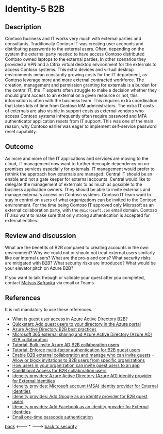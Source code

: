 # Identity-5 B2B

## Description

Contoso business and IT works very much with external parties and consultants. Traditionally Contoso IT was creating user accounts and distributing passwords to the external users. Often, depending on the system the external party needed to have access Contoso distributed Contoso owned laptops to the external parties. In other scenarios they provided a VPN and a Citrix virtual desktop environment for the externals to access Contoso systems. This extra devices and virtual desktop environments mean constantly growing costs for the IT department, as Contoso leverage more and more external contracted workforce. The creation, management and permission granting for externals is a burden for the central IT, the IT experts often struggle to make a decision whether they should grant access to an external on a given resource or not, this information is often with the business team. This requires extra coordination that takes lots of time from Contoso IdM administrators. The extra IT costs of externals are also visible in support costs as external vendors who access Contoso systems infrequently often require password and MFA authenticator application resets from IT support. This was one of the main reason, why Contoso earlier was eager to implement self-service password reset capability.



## Outcome

As more and more of the IT applications and services are moving to the cloud, IT management now want to further decouple dependency on on-premises services especially for externals. IT management would prefer to rethink the approach how externals are managed: Central IT should be an enable and not a gate keeper for external accounts. Central would like to delegate the management of externals to as much as possible to the business application owners. They should be able to invite externals and manage external's access on Contoso systems. Contoso IT team want to stay in control on users of what organizations can be invited to the Contoso environment. For the time being Contoso IT approved only Microsoft as an external collaboration party, with the `@microsoft.com` email domain. Contoso IT also want to make sure that only strong authentication is accepted for external entities.


## Review and discussion
What are the benefits of B2B compared to creating accounts in the own environment? Why we could not or should not treat external users similarly like our internal users?
What are the pro-s and cons?
What security risks are mitigated with B2B? What security risks are introduced?
What would be your elevator pitch on Azure B2B?

If you want to talk through or validate your quest after you completed, contact [Matyas Safranka](mailto:matyas@microsoft.com) via email or Teams.

## References

It is not mandatory to use these references.

- [What is guest user access in Azure Active Directory B2B?](https://docs.microsoft.com/en-us/azure/active-directory/external-identities/what-is-b2b)
- [Quickstart: Add guest users to your directory in the Azure portal](https://docs.microsoft.com/en-us/azure/active-directory/external-identities/b2b-quickstart-add-guest-users-portal)
- [Azure Active Directory B2B best practices](https://docs.microsoft.com/en-us/azure/active-directory/external-identities/b2b-fundamentals)
- [Microsoft 365 external sharing and Azure Active Directory (Azure AD) B2B collaboration](https://docs.microsoft.com/en-us/azure/active-directory/external-identities/o365-external-user)
- [Tutorial: Bulk invite Azure AD B2B collaboration users](https://docs.microsoft.com/en-us/azure/active-directory/external-identities/tutorial-bulk-invite)
- [Tutorial: Enforce multi-factor authentication for B2B guest users](https://docs.microsoft.com/en-us/azure/active-directory/external-identities/b2b-tutorial-require-mfa)
- [Enable B2B external collaboration and manage who can invite guests](https://docs.microsoft.com/en-us/azure/active-directory/external-identities/delegate-invitations)
= [Allow or block invitations to B2B users from specific organizations](https://docs.microsoft.com/en-us/azure/active-directory/external-identities/allow-deny-list)
- [How users in your organization can invite guest users to an app](https://docs.microsoft.com/en-us/azure/active-directory/external-identities/add-users-information-worker)
- [Conditional Access for B2B collaboration users](https://docs.microsoft.com/en-us/azure/active-directory/external-identities/conditional-access)
- [Ideneity provides: Azure Active Directory (Azure AD) identity provider for External Identities](https://docs.microsoft.com/en-us/azure/active-directory/external-identities/azure-ad-account)
- [Ideneity provides: Microsoft account (MSA) identity provider for External Identities](https://docs.microsoft.com/en-us/azure/active-directory/external-identities/microsoft-account)
- [Ideneity provides: Add Google as an identity provider for B2B guest users](https://docs.microsoft.com/en-us/azure/active-directory/external-identities/google-federation)
- [Ideneity provides: Add Facebook as an identity provider for External Identities](https://docs.microsoft.com/en-us/azure/active-directory/external-identities/facebook-federation)
- [Email one-time passcode authentication](https://docs.microsoft.com/en-us/azure/active-directory/external-identities/one-time-passcode)

[back](./Identity-3.md) <--- * ---> [back to security](../Security.md)